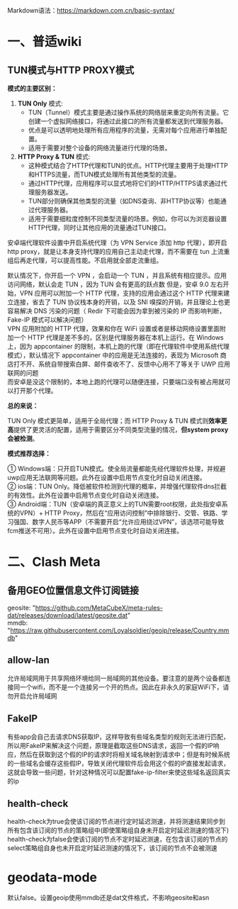 Markdown语法：https://markdown.com.cn/basic-syntax/
# 一、普适wiki
## TUN模式与HTTP PROXY模式
**模式的主要区别：**

1. **TUN Only** 模式:
    - TUN（Tunnel）模式主要是通过操作系统的网络层来重定向所有流量。它创建一个虚拟网络接口，将通过此接口的所有流量都发送到代理服务器。
    - 优点是可以透明地处理所有应用程序的流量，无需对每个应用进行单独配置。
    - 适用于需要对整个设备的网络流量进行代理的场景。
2. **HTTP Proxy & TUN** 模式:
    - 这种模式结合了HTTP代理和TUN的优点。HTTP代理主要用于处理HTTP和HTTPS流量，而TUN模式处理所有其他类型的流量。
    - 通过HTTP代理，应用程序可以显式地将它们的HTTP/HTTPS请求通过代理服务器发送。
    - TUN部分则确保其他类型的流量（如DNS查询、非HTTP协议等）也能通过代理服务器。
    - 适用于需要细粒度控制不同类型流量的场景。例如，你可以为浏览器设置HTTP代理，同时让其他应用的流量通过TUN接口。

安卓端代理软件设置中开启系统代理（为 VPN Service 添加 http 代理），即开启http proxy，就是让本身支持代理的应用自己主动走代理，而不需要在 tun 上流重组后再走代理，可以提高性能。不启用就全部走流重组。

默认情况下，你开启一个 VPN ，会启动一个 TUN ，并且系统有相应提示。应用访问网络，默认会走 TUN ，因为 TUN 会有更高的跃点数
但是，安卓 9.0 左右开始，VPN 应用可以附加一个 HTTP 代理，支持的应用会通过这个 HTTP 代理来建立连接，省去了 TUN 协议栈本身的开销，以及 SNI 嗅探的开销，并且理论上也更容易解决 DNS 污染的问题（ Redir 下可能会因为拿到被污染的 IP 而影响判断，Fake-IP 模式可以解决问题）  
VPN 应用附加的 HTTP 代理，效果和你在 WiFi 设置或者是移动网络设置里面附加一个 HTTP 代理是差不多的，区别是代理服务器在本机上运行。在 Windows 上，因为 appcontainer 的限制，本机上跑的代理（即在代理软件中使用系统代理模式），默认情况下 appcontainer 中的应用是无法连接的，表现为 Microsoft 商店打不开、系统自带搜索白屏、邮件查收不了、反馈中心用不了等关于 UWP 应用联网的问题  
而安卓是没这个限制的，本地上跑的代理可以随便连接，只要端口没有被占用就可以打开那个代理。

**总的来说：**  

TUN Only 模式更简单，适用于全局代理；而 HTTP Proxy & TUN 模式则**效率更高**提供了更灵活的配置，适用于需要区分不同类型流量的情况，**但system proxy会被检测**。

**模式推荐选择：**

① Windows端：只开启TUN模式。使全局流量都能先经代理软件处理，并规避uwp应用无法联网等问题。此外在设置中启用节点变化时自动关闭连接。  
② ios端：TUN Only。降低被软件检测到代理的概率，并增强代理软件dns拦截的有效性。此外在设置中启用节点变化时自动关闭连接。  
③ Android端：TUN（安卓端的真正意义上的TUN需要root权限，此处指安卓系统的VPN）+ HTTP Proxy，然后在“应用访问控制”中排除银行、交管、铁路、学习强国、数字人民币等APP（不需要开启“允许应用绕过VPN”，该选项可能导致fcm推送不可用）。此外在设置中启用节点变化时自动关闭连接。
# 二、Clash Meta
## 备用GEO位置信息文件订阅链接
geosite: "https://github.com/MetaCubeX/meta-rules-dat/releases/download/latest/geosite.dat"  
mmdb: "https://raw.githubusercontent.com/Loyalsoldier/geoip/release/Country.mmdb"
## allow-lan
允许局域网用于共享网络环境给同一局域网的其他设备。要注意的是两个设备都连接同一个wifi，而不是一个连接另一个开的热点。因此在非永久的家庭WiFi下，请勿开启允许局域网
## FakeIP
有些app会自己去请求DNS获取IP，这样导致有些域名类型的规则无法进行匹配，所以用FakeIP来解决这个问题，原理是截取这些DNS请求，返回一个假的IP响应，然后在获取到这个假的IP的请求时将相关域名映射到请求中；但是有时候系统的一些域名会缓存这些假IP，导致关闭代理软件后会用这个假的IP直接发起请求，这就会导致一些问题，针对这种情况可以配置fake-ip-filter来使这些域名返回真实的ip
## health-check
health-check为true会使该订阅的节点进行定时延迟测速，并将测速结果同步到所有包含该订阅的节点的策略组中(即使策略组自身未开启定时延迟测速的情况下)  
health-check为false会使该订阅的节点不定时延迟测速，在包含该订阅的节点的select策略组自身也未开启定时延迟测速的情况下，该订阅的节点不会被测速
# geodata-mode
默认false。设置geoip使用mmdb还是dat文件格式，不影响geosite和asn
